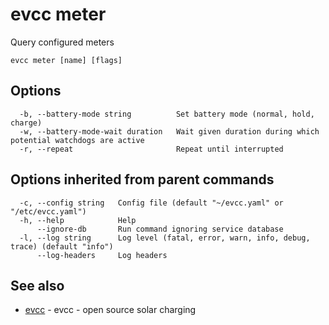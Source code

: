 # evcc meter

Query configured meters

```
evcc meter [name] [flags]
```

## Options

```
  -b, --battery-mode string          Set battery mode (normal, hold, charge)
  -w, --battery-mode-wait duration   Wait given duration during which potential watchdogs are active
  -r, --repeat                       Repeat until interrupted
```

## Options inherited from parent commands

```
  -c, --config string   Config file (default "~/evcc.yaml" or "/etc/evcc.yaml")
  -h, --help            Help
      --ignore-db       Run command ignoring service database
  -l, --log string      Log level (fatal, error, warn, info, debug, trace) (default "info")
      --log-headers     Log headers
```

## See also

* [evcc](evcc.md)	 - evcc - open source solar charging


